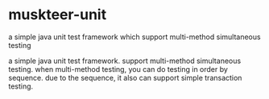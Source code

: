 # muskteer-unit
a simple java unit test framework which support multi-method simultaneous testing

a simple java unit test framework.
support multi-method simultaneous testing.
when multi-method testing, you can do testing in order by sequence.
due to the sequence, it also can support simple transaction testing.
